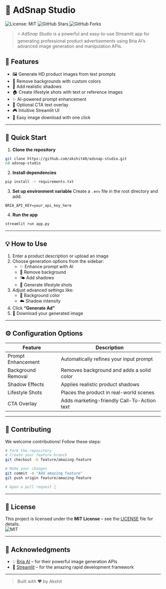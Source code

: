 
# 🎨 AdSnap Studio

![License: MIT](https://img.shields.io/badge/License-MIT-yellow.svg)
![GitHub Stars](https://img.shields.io/github/stars/akshit40/adsnap-studio?style=social)
![GitHub Forks](https://img.shields.io/github/forks/akshit40/adsnap-studio?style=social)

> ⚡ *AdSnap Studio* is a powerful and easy-to-use Streamlit app for generating professional product advertisements using Bria AI’s advanced image generation and manipulation APIs.


## 🌟 Features

- 🖼️ Generate HD product images from text prompts  
- 🎯 Remove backgrounds with custom colors  
- 🌅 Add realistic shadows  
- 🏠 Create lifestyle shots with text or reference images  
- ✨ AI-powered prompt enhancement  
- 📝 Optional CTA text overlay  
- 🎮 Intuitive Streamlit UI  
- 💾 Easy image download with one click  

---

## 🚀 Quick Start

1. **Clone the repository**
```bash
git clone https://github.com/akshit40/adsnap-studio.git
cd adsnap-studio
```

2. **Install dependencies**
```bash
pip install -r requirements.txt
```

3. **Set up environment variable**
Create a `.env` file in the root directory and add:
```env
BRIA_API_KEY=your_api_key_here
```

4. **Run the app**
```bash
streamlit run app.py
```

---

## 💡 How to Use

1. Enter a product description or upload an image  
2. Choose generation options from the sidebar:
   - ✨ Enhance prompt with AI  
   - 🧼 Remove background  
   - 🌤️ Add shadows  
   - 🏡 Generate lifestyle shots  
3. Adjust advanced settings like:
   - 🎨 Background color  
   - ☁️ Shadow intensity  
4. Click **“Generate Ad”**  
5. 💾 Download your generated image  

---

## ⚙️ Configuration Options

| Feature              | Description                                      |
|----------------------|--------------------------------------------------|
| Prompt Enhancement   | Automatically refines your input prompt         |
| Background Removal   | Removes background and adds a solid color       |
| Shadow Effects       | Applies realistic product shadows                |
| Lifestyle Shots      | Places the product in real-world scenes         |
| CTA Overlay          | Adds marketing-friendly Call-To-Action text     |

---

## 🤝 Contributing

We welcome contributions! Follow these steps:

```bash
# Fork the repository
# Create your feature branch
git checkout -b feature/amazing-feature

# Make your changes
git commit -m "Add amazing feature"
git push origin feature/amazing-feature

# Open a pull request 🚀
```

---

## 📝 License

This project is licensed under the **MIT License** – see the [LICENSE](LICENSE) file for details.  
![MIT](https://img.shields.io/github/license/akshit40/adsnap-studio)

---

## 🙏 Acknowledgments

- 💡 [Bria AI](https://bria.ai) – for their powerful image generation APIs  
- 🧩 [Streamlit](https://streamlit.io) – for the amazing rapid development framework  

---

> Built with ❤️ by Akshit 
